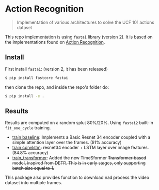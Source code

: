 # Action Recognition
> Implementation of various architectures to solve the UCF 101 actions dataset


This repo implementation is using `fastai` library (version 2). It is based on the implementations found on [Action Recognition](https://github.com/eriklindernoren/Action-Recognition).

## Install

First install `fastai`: (version 2, it has been released)
```bash
$ pip install fastcore fastai
```

then clone the repo, and inside the repo's folder do:

```bash
$ pip install -e .
```

## Results
Results are computed on a random splut 80%/20%. Using `fastai2` built-in `fit_one_cycle` training.

- [train baseline](nbs/04_train_baseline.ipynb): Implements a Basic Resnet 34 encoder coupled with a simple attention layer over the frames. (91% accuracy)
- [train convlstm](nbs/04_train_convlstm.ipynb): resnet34 encoder + LSTM layer over image features. (84.8% accuracy)
- [train_transformer](nbs/05_train_transformer.ipynb): Added the new TimeSformer ~~Transformer based model, inspired from DETR. This is in early stages, only supporting batch size equal to 1.~~

This package also provides function to download nad process the video dataset into multiple frames.
